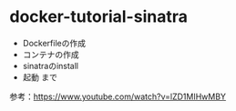 # docker-tutorial-sinatra
- Dockerfileの作成
- コンテナの作成
- sinatraのinstall
- 起動
まで

参考：https://www.youtube.com/watch?v=lZD1MIHwMBY
